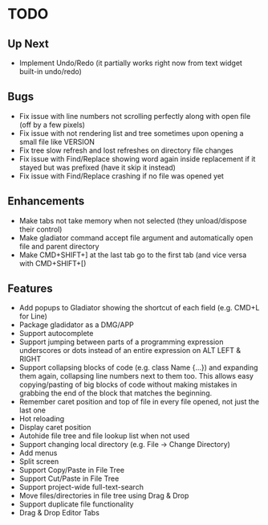 # TODO

## Up Next

- Implement Undo/Redo (it partially works right now from text widget built-in undo/redo)

## Bugs

- Fix issue with line numbers not scrolling perfectly along with open file (off by a few pixels)
- Fix issue with not rendering list and tree sometimes upon opening a small file like VERSION
- Fix tree slow refresh and lost refreshes on directory file changes
- Fix issue with Find/Replace showing word again inside replacement if it stayed but was prefixed (have it skip it instead)
- Fix issue with Find/Replace crashing if no file was opened yet

## Enhancements

- Make tabs not take memory when not selected (they unload/dispose their control)
- Make gladiator command accept file argument and automatically open file and parent directory
- Make CMD+SHIFT+] at the last tab go to the first tab (and vice versa with CMD+SHIFT+[) 

## Features

- Add popups to Gladiator showing the shortcut of each field (e.g. CMD+L for Line)
- Package gladidator as a DMG/APP
- Support autocomplete
- Support jumping between parts of a programming expression underscores or dots instead of an entire expression on ALT LEFT & RIGHT
- Support collapsing blocks of code (e.g. class Name {...}) and expanding them again, collapsing line numbers next to them too. 
This allows easy copying/pasting of big blocks of code without making mistakes in grabbing the end of the block that matches the beginning.
- Remember caret position and top of file in every file opened, not just the last one
- Hot reloading
- Display caret position
- Autohide file tree and file lookup list when not used
- Support changing local directory (e.g. File -> Change Directory)
- Add menus
- Split screen
- Support Copy/Paste in File Tree
- Support Cut/Paste in File Tree
- Support project-wide full-text-search
- Move files/directories in file tree using Drag & Drop
- Support duplicate file functionality
- Drag & Drop Editor Tabs
